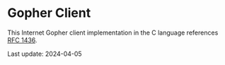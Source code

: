 # Gopher Client

This Internet Gopher client implementation in the C language references [RFC
1436](https://www.rfc-editor.org/rfc/rfc1436).

Last update: 2024-04-05
